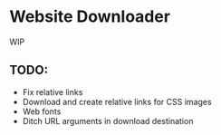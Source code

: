 # Website Downloader

WIP

## TODO:
- Fix relative links
- Download and create relative links for CSS images
- Web fonts
- Ditch URL arguments in download destination